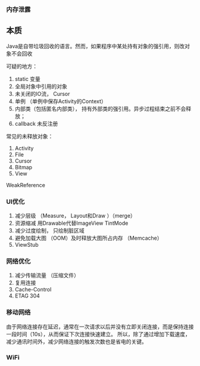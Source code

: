 ### 内存泄露

## 本质
Java是自带垃圾回收的语言。然而，如果程序中某处持有对象的强引用，则改对象不会回收

可疑的地方：
1. static 变量
2. 全局对象中引用的对象
3. 未关闭的IO流， Cursor
4. 单例 （单例中保存Activity的Context）
5. 内部类（包括匿名内部类）， 持有外部类的强引用。异步过程结束之前不会释放；
6. callback 未反注册

常见的未释放对象：
1. Activity
2. File
3. Cursor
4. Bitmap
5. View

WeakReference


### UI优化
1. 减少层级 （Measure， Layout和Draw ）（merge）
2. 资源缩减 用Drawable代替ImageView TintMode
3. 减少过度绘制， 只绘制脏区域 
4. 避免加载大图 （OOM）及时释放大图所占内存 （Memcache）
5. ViewStub

### 网络优化
1. 减少传输流量 （压缩文件）
2. 复用连接
3. Cache-Control
4. ETAG 304

### 移动网络
由于网络连接存在延迟，通常在一次请求以后并没有立即关闭连接，而是保持连接一段时间（10s），从而保证下次连接快速建立。
所以，除了通过增加下载速度，减少通讯时间外，减少网络连接的触发次数也是省电的关键。

### WiFi
